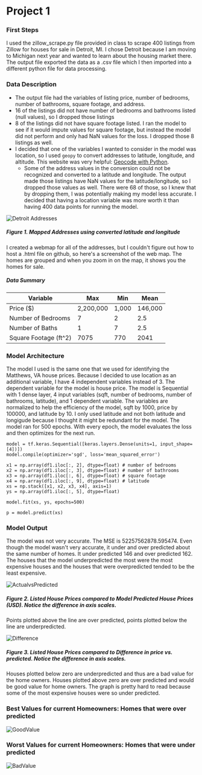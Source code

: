 # Project 1

### First Steps
I used the zillow_scrape.py file provided in class to scrape 400 listings from Zillow for houses for sale in Detroit, MI. I chose Detroit because 
I am moving to Michigan next year and wanted to learn about the housing market there. The output file exported the data as a .csv file which I then imported into
a different python file for data processing.

### Data Description
* The output file had the variables of listing price, number of bedrooms, number of bathrooms, square footage, and address. 
* 16 of the listings did not have number of bedrooms and bathrooms listed (null values), so I dropped those listings
* 8 of the listings did not have square footage listed. I ran the model to see if it would impute values for square footage, but instead the model did not perform
and only had NaN values for the loss. I dropped those 8 listings as well.
* I decided that one of the variables I wanted to consider in the model was location, so I used `geopy` to convert addresses to latitude, longitude, and altitude. This website was very helpful: [Geocode with Python](https://towardsdatascience.com/geocode-with-python-161ec1e62b89).
  *  Some of the address values in the conversion could not be recognized and converted to a latitude and longitude. The output made those listings have NaN values 
  for the latitude/longitude, so I dropped those values as well. There were 68 of those, so I knew that by dropping them, I was potentially making my model less accurate.
  I decided that having a location variable was more worth it than having 400 data points for running the model. 
  
![Detroit Addresses](https://sglott.github.io/Data310_workbook/detroithomes.png)
##### Figure 1. Mapped Addresses using converted latitude and longitude
I created a webmap for all of the addresses, but I couldn't figure out how to host a .html file on github, so here's a screenshot of the web map. The homes are grouped
and when you zoom in on the map, it shows you the homes for sale. 

##### Data Summary

| Variable | Max | Min | Mean |
| --- | --- | --- | --- |
| Price ($) | 2,200,000 | 1,000 | 146,000 |
| Number of Bedrooms | 7 | 2 | 2.5 |
| Number of Baths | 1 | 7 | 2.5 |
| Square Footage (ft^2) | 7075 | 770 | 2041 |

### Model Architecture
The model I used is the same one that we used for identifying the Matthews, VA house prices. Because I decided to use location as an additional variable, I have 4
independent variables instead of 3. The dependent variable for the model is house price. The model is Sequential with 1 dense layer, 4 input variables (sqft, number of bedrooms, number of bathrooms, latitude), and 1 dependent variable. 
The variables are normalized to help the efficiency of the model, sqft by 1000, price by 100000, and latitude by 10. I only used latitude and not both latitude and longigude
because I thought it might be redundant for the model. The model ran for 500 epochs. With every epoch, the model evaluates the loss and then optimizes for the next run.

    model = tf.keras.Sequential([keras.layers.Dense(units=1, input_shape=[4])])
    model.compile(optimizer='sgd', loss='mean_squared_error')

    x1 = np.array(df1.iloc[:, 2], dtype=float) # number of bedrooms
    x2 = np.array(df1.iloc[:, 3], dtype=float) # number of bathrooms
    x3 = np.array(df1.iloc[:, 6], dtype=float) # square footage
    x4 = np.array(df1.iloc[:, 9], dtype=float) # latitude
    xs = np.stack([x1, x2, x3, x4], axis=1)
    ys = np.array(df1.iloc[:, 5], dtype=float)

    model.fit(xs, ys, epochs=500)

    p = model.predict(xs)

### Model Output
The model was not very accurate. The MSE is 52257562878.595474. Even though the model wasn't very accurate, it under and over predicted about the same number of homes. It under predicted 146 and over predicted 162. The houses that the model underpredicted the most were the most expensive houses and the houses that were overpredicted tended to be the least expensive. 

![ActualvsPredicted](https://sglott.github.io/Data310_workbook/ActualPredicted.png)
##### Figure 2. Listed House Prices compared to Model Predicted House Prices (USD). Notice the difference in axis scales.
Points plotted above the line are over predicted, points plotted below the line are underpredicted. 

![Difference](https://sglott.github.io/Data310_workbook/Difference.png)
##### Figure 3. Listed House Prices compared to Difference in price vs. predicted. Notice the difference in axis scales.
Houses plotted below zero are underpredicted and thus are a bad value for the home owners. Houses plotted above zero are over predicted and would be good value for home owners. The graph is pretty hard to read because some of the most expensive houses were so under predicted. 

### Best Values for current Homeowners: Homes that were over predicted
![GoodValue](https://sglott.github.io/Data310_workbook/GoodValue.png)

### Worst Values for current Homeowners: Homes that were under predicted
![BadValue](https://sglott.github.io/Data310_workbook/BadValue.png)

